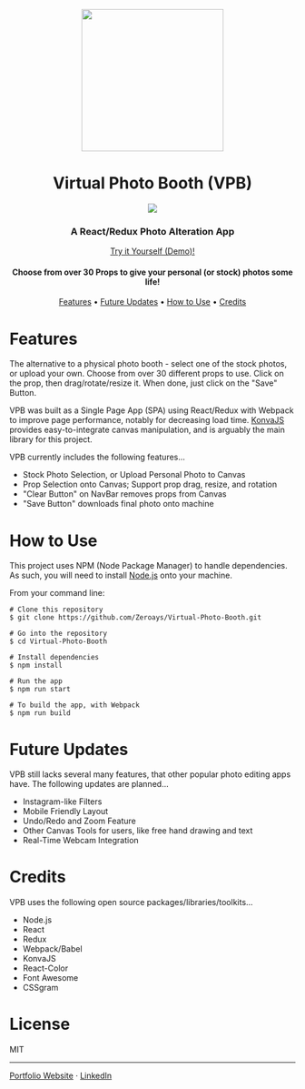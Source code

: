 <p align="center">
  <img height="250" src="https://github.com/Zeroays/Camagru-SPA/blob/master/src/assets/icons/camera_logo.png" />
  <h1 align="center"> Virtual Photo Booth (VPB) </h1>
</p>

<p align="center">
	<img src="https://github.com/Zeroays/Camagru-SPA/blob/master/vpb-demo.gif" />
</p>

<p align="center">
  <h3 align="center">A React/Redux Photo Alteration App</h3>
  <p align="center">
	  <a href="https://virtual-photo-booth.netlify.app/">Try it Yourself (Demo)!</a>
  </p>
  <h4 align="center">Choose from over 30 Props to give your personal (or stock) photos some life!</h4>
</p>

<p align="center">
  <a href="#features">Features</a> • <a href="#future-updates">Future Updates</a> • <a href="#how-to-use">How to Use</a> • <a href="#credits">Credits</a>
</p>

# Features

The alternative to a physical photo booth - select one of the stock photos, or upload your own.  Choose from over 30 different props to use.  Click on the prop, then drag/rotate/resize it.  When done, just click on the "Save" Button.

VPB was built as a Single Page App (SPA) using React/Redux with Webpack to improve page performance, notably for decreasing load time. [KonvaJS](https://konvajs.org/) provides easy-to-integrate canvas manipulation, and is arguably the main library for this project.

VPB currently includes the following features...

* Stock Photo Selection, or Upload Personal Photo to Canvas
* Prop Selection onto Canvas; Support prop drag, resize, and rotation
* "Clear Button" on NavBar removes props from Canvas
* "Save Button" downloads final photo onto machine


# How to Use

This project uses NPM (Node Package Manager) to handle dependencies.  As such, you will need to install [Node.js](https://nodejs.org/en/) onto your machine.

From your command line:

```
# Clone this repository
$ git clone https://github.com/Zeroays/Virtual-Photo-Booth.git

# Go into the repository
$ cd Virtual-Photo-Booth

# Install dependencies
$ npm install

# Run the app
$ npm run start

# To build the app, with Webpack
$ npm run build
```


# Future Updates

VPB still lacks several many features, that other popular photo editing apps have.  The following updates are planned...

* Instagram-like Filters
* Mobile Friendly Layout
* Undo/Redo and Zoom Feature
* Other Canvas Tools for users, like free hand drawing and text
* Real-Time Webcam Integration 




# Credits

VPB uses the following open source packages/libraries/toolkits...

* Node.js
* React
* Redux
* Webpack/Babel
* KonvaJS
* React-Color
* Font Awesome
* CSSgram


# License

MIT

___

[Portfolio Website](https://vasurabaib.dev)  ·  [LinkedIn](https://www.linkedin.com/in/vasu-jimmy-rabaib-268b92ab/)




